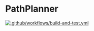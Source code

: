 # PathPlanner

[![.github/workflows/build-and-test.yml](https://github.com/kam3nskii/path_planner/actions/workflows/build-and-test.yml/badge.svg)](https://github.com/kam3nskii/path_planner/actions/workflows/build-and-test.yml)
